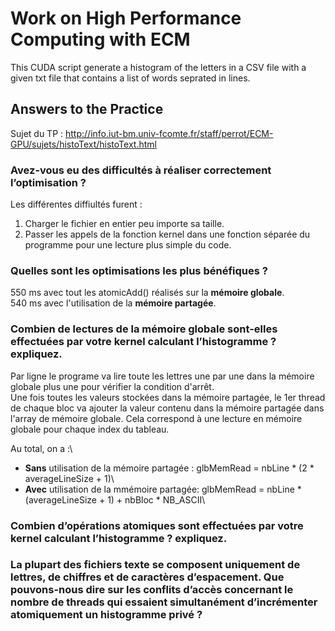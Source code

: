 # Work on High Performance Computing with ECM

This CUDA script generate a histogram of the letters in a CSV file with a given txt file that contains a list of words seprated in lines.

## Answers to the Practice

Sujet du TP : http://info.iut-bm.univ-fcomte.fr/staff/perrot/ECM-GPU/sujets/histoText/histoText.html

### Avez-vous eu des difficultés à réaliser correctement l’optimisation ?
Les différentes diffiultés furent :
1. Charger le fichier en entier peu importe sa taille.
2. Passer les appels de la fonction kernel dans une fonction séparée du programme pour une lecture plus simple du code.

### Quelles sont les optimisations les plus bénéfiques ?
550 ms avec tout les atomicAdd() réalisés sur la **mémoire globale**.\
540 ms avec l'utilisation de la **mémoire partagée**.

### Combien de lectures de la mémoire globale sont-elles effectuées par votre kernel calculant l’histogramme ? expliquez.
Par ligne le programe va lire toute les lettres une par une dans la mémoire globale plus une pour vérifier la condition d'arrêt.\
Une fois toutes les valeurs stockées dans la mémoire partagée, le 1er thread de chaque bloc va ajouter la valeur contenu dans la mémoire partagée dans l'array de mémoire globale. Cela correspond à une lecture en mémoire globale pour chaque index du tableau.

Au total, on a :\
* **Sans** utilisation de la mémoire partagée : glbMemRead = nbLine * (2 * averageLineSize + 1)\
* **Avec** utilisation de la mmémoire partagée: glbMemRead = nbLine * (averageLineSize + 1) + nbBloc * NB_ASCII\

### Combien d’opérations atomiques sont effectuées par votre kernel calculant l’histogramme ? expliquez.

### La plupart des fichiers texte se composent uniquement de lettres, de chiffres et de caractères d’espacement. Que pouvons-nous dire sur les conflits d’accès concernant le nombre de threads qui essaient simultanément d’incrémenter atomiquement un histogramme privé ?
